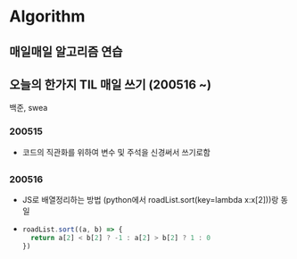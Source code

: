 # Algorithm
## 매일매일 알고리즘 연습
## 오늘의 한가지 TIL 매일 쓰기 (200516 ~)
백준, swea
### 200515
- 코드의 직관화를 위하여 변수 및 주석을 신경써서 쓰기로함

## <TIL>
### 200516
  - JS로 배열정리하는 방법 (python에서 roadList.sort(key=lambda x:x[2]))랑 동일
  - ```js 
    roadList.sort((a, b) => {
      return a[2] < b[2] ? -1 : a[2] > b[2] ? 1 : 0
    })
    ```
  
